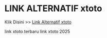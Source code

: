 # LINK ALTERNATIF xtoto

Klik Disini >> <a href="https://linksto.pages.dev/">Link Alternatif xtoto </a>

link xtoto terbaru
link xtoto 2025